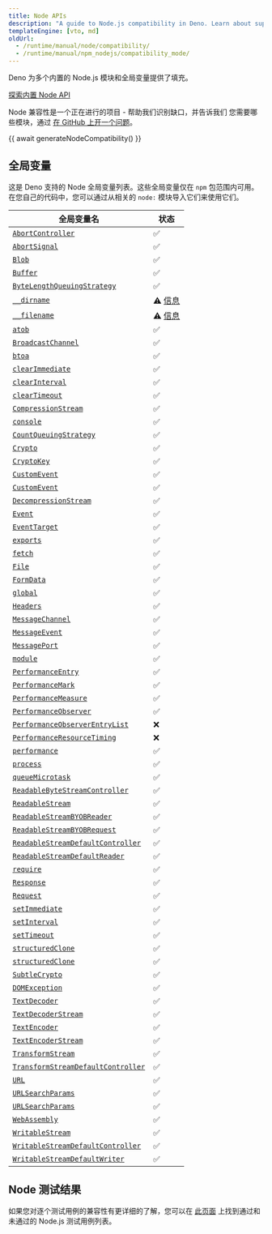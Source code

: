```yaml
---
title: Node APIs
description: "A guide to Node.js compatibility in Deno. Learn about supported Node.js built-in modules, global objects, and how to use Node.js packages in Deno projects."
templateEngine: [vto, md]
oldUrl:
  - /runtime/manual/node/compatibility/
  - /runtime/manual/npm_nodejs/compatibility_mode/
---
```


Deno 为多个内置的 Node.js 模块和全局变量提供了填充。

<a href="/api/node/" class="docs-cta runtime-cta">探索内置 Node API</a>

Node 兼容性是一个正在进行的项目 - 帮助我们识别缺口，并告诉我们
您需要哪些模块，通过
[在 GitHub 上开一个问题](https://github.com/denoland/deno)。

{{ await generateNodeCompatibility() }}

## 全局变量

这是 Deno 支持的 Node 全局变量列表。这些全局变量仅在 `npm` 包范围内可用。在您自己的代码中，您可以通过从相关的 `node:` 模块导入它们来使用它们。

| 全局变量名                                                                                                            | 状态                               |
| ---------------------------------------------------------------------------------------------------------------------- | ---------------------------------- |
| [`AbortController`](https://nodejs.org/api/globals.html#class-abortcontroller)                                        | ✅                                 |
| [`AbortSignal`](https://nodejs.org/api/globals.html#class-abortsignal)                                              | ✅                                 |
| [`Blob`](https://nodejs.org/api/globals.html#class-blob)                                                            | ✅                                 |
| [`Buffer`](https://nodejs.org/api/globals.html#class-buffer)                                                        | ✅                                 |
| [`ByteLengthQueuingStrategy`](https://nodejs.org/api/globals.html#class-bytelengthqueuingstrategy)                   | ✅                                 |
| [`__dirname`](https://nodejs.org/api/globals.html#__dirname)                                                        | ⚠️ [信息](#node.js-global-objects) |
| [`__filename`](https://nodejs.org/api/globals.html#__filename)                                                      | ⚠️ [信息](#nodejs-global-objects)  |
| [`atob`](https://nodejs.org/api/globals.html#atobdata)                                                              | ✅                                 |
| [`BroadcastChannel`](https://nodejs.org/api/globals.html#broadcastchannel)                                          | ✅                                 |
| [`btoa`](https://nodejs.org/api/globals.html#btoadata)                                                              | ✅                                 |
| [`clearImmediate`](https://nodejs.org/api/globals.html#clearimmediateimmediateobject)                                 | ✅                                 |
| [`clearInterval`](https://nodejs.org/api/globals.html#clearintervalintervalobject)                                   | ✅                                 |
| [`clearTimeout`](https://nodejs.org/api/globals.html#cleartimeouttimeoutobject)                                      | ✅                                 |
| [`CompressionStream`](https://nodejs.org/api/globals.html#class-compressionstream)                                   | ✅                                 |
| [`console`](https://nodejs.org/api/globals.html#console)                                                            | ✅                                 |
| [`CountQueuingStrategy`](https://nodejs.org/api/globals.html#class-countqueuingstrategy)                             | ✅                                 |
| [`Crypto`](https://nodejs.org/api/globals.html#crypto)                                                              | ✅                                 |
| [`CryptoKey`](https://nodejs.org/api/globals.html#cryptokey)                                                        | ✅                                 |
| [`CustomEvent`](https://nodejs.org/api/globals.html#customevent)                                                    | ✅                                 |
| [`CustomEvent`](https://nodejs.org/api/globals.html#customevent)                                                    | ✅                                 |
| [`DecompressionStream`](https://nodejs.org/api/globals.html#class-decompressionstream)                               | ✅                                 |
| [`Event`](https://nodejs.org/api/globals.html#event)                                                                | ✅                                 |
| [`EventTarget`](https://nodejs.org/api/globals.html#eventtarget)                                                    | ✅                                 |
| [`exports`](https://nodejs.org/api/globals.html#exports)                                                            | ✅                                 |
| [`fetch`](https://nodejs.org/api/globals.html#fetch)                                                                | ✅                                 |
| [`File`](https://nodejs.org/api/globals.html#class-file)                                                            | ✅                                 |
| [`FormData`](https://nodejs.org/api/globals.html#class-formdata)                                                    | ✅                                 |
| [`global`](https://nodejs.org/api/globals.html#global)                                                              | ✅                                 |
| [`Headers`](https://nodejs.org/api/globals.html#class-headers)                                                      | ✅                                 |
| [`MessageChannel`](https://nodejs.org/api/globals.html#messagechannel)                                              | ✅                                 |
| [`MessageEvent`](https://nodejs.org/api/globals.html#messageevent)                                                  | ✅                                 |
| [`MessagePort`](https://nodejs.org/api/globals.html#messageport)                                                    | ✅                                 |
| [`module`](https://nodejs.org/api/globals.html#module)                                                              | ✅                                 |
| [`PerformanceEntry`](https://nodejs.org/api/globals.html#performanceentry)                                          | ✅                                 |
| [`PerformanceMark`](https://nodejs.org/api/globals.html#performancemark)                                            | ✅                                 |
| [`PerformanceMeasure`](https://nodejs.org/api/globals.html#performancemeasure)                                      | ✅                                 |
| [`PerformanceObserver`](https://nodejs.org/api/globals.html#performanceobserver)                                     | ✅                                 |
| [`PerformanceObserverEntryList`](https://nodejs.org/api/globals.html#performanceobserverentrylist)                   | ❌                                 |
| [`PerformanceResourceTiming`](https://nodejs.org/api/globals.html#performanceresourcetiming)                         | ❌                                 |
| [`performance`](https://nodejs.org/api/globals.html#performance)                                                    | ✅                                 |
| [`process`](https://nodejs.org/api/globals.html#process)                                                            | ✅                                 |
| [`queueMicrotask`](https://nodejs.org/api/globals.html#queuemicrotaskcallback)                                      | ✅                                 |
| [`ReadableByteStreamController`](https://nodejs.org/api/globals.html#class-readablebytestreamcontroller)              | ✅                                 |
| [`ReadableStream`](https://nodejs.org/api/globals.html#class-readablestream)                                        | ✅                                 |
| [`ReadableStreamBYOBReader`](https://nodejs.org/api/globals.html#class-readablestreambyobreader)                    | ✅                                 |
| [`ReadableStreamBYOBRequest`](https://nodejs.org/api/globals.html#class-readablestreambyobrequest)                  | ✅                                 |
| [`ReadableStreamDefaultController`](https://nodejs.org/api/globals.html#class-readablestreamdefaultcontroller)      | ✅                                 |
| [`ReadableStreamDefaultReader`](https://nodejs.org/api/globals.html#class-readablestreamdefaultreader)              | ✅                                 |
| [`require`](https://nodejs.org/api/globals.html#require)                                                            | ✅                                 |
| [`Response`](https://nodejs.org/api/globals.html#response)                                                          | ✅                                 |
| [`Request`](https://nodejs.org/api/globals.html#request)                                                            | ✅                                 |
| [`setImmediate`](https://nodejs.org/api/globals.html#setimmediatecallback-args)                                     | ✅                                 |
| [`setInterval`](https://nodejs.org/api/globals.html#setintervalcallback-delay-args)                                  | ✅                                 |
| [`setTimeout`](https://nodejs.org/api/globals.html#settimeoutcallback-delay-args)                                    | ✅                                 |
| [`structuredClone`](https://nodejs.org/api/globals.html#structuredclonevalue-options)                                | ✅                                 |
| [`structuredClone`](https://nodejs.org/api/globals.html#structuredclonevalue-options)                                | ✅                                 |
| [`SubtleCrypto`](https://nodejs.org/api/globals.html#subtlecrypto)                                                  | ✅                                 |
| [`DOMException`](https://nodejs.org/api/globals.html#domexception)                                                  | ✅                                 |
| [`TextDecoder`](https://nodejs.org/api/globals.html#textdecoder)                                                    | ✅                                 |
| [`TextDecoderStream`](https://nodejs.org/api/globals.html#class-textdecoderstream)                                   | ✅                                 |
| [`TextEncoder`](https://nodejs.org/api/globals.html#textencoder)                                                    | ✅                                 |
| [`TextEncoderStream`](https://nodejs.org/api/globals.html#class-textencoderstream)                                   | ✅                                 |
| [`TransformStream`](https://nodejs.org/api/globals.html#class-transformstream)                                       | ✅                                 |
| [`TransformStreamDefaultController`](https://nodejs.org/api/globals.html#class-transformstreamdefaultcontroller)     | ✅                                 |
| [`URL`](https://nodejs.org/api/globals.html#url)                                                                    | ✅                                 |
| [`URLSearchParams`](https://nodejs.org/api/globals.html#urlsearchparams)                                           | ✅                                 |
| [`URLSearchParams`](https://nodejs.org/api/globals.html#urlsearchparams)                                           | ✅                                 |
| [`WebAssembly`](https://nodejs.org/api/globals.html#webassembly)                                                    | ✅                                 |
| [`WritableStream`](https://nodejs.org/api/globals.html#class-writablestream)                                        | ✅                                 |
| [`WritableStreamDefaultController`](https://nodejs.org/api/globals.html#class-writablestreamdefaultcontroller)      | ✅                                 |
| [`WritableStreamDefaultWriter`](https://nodejs.org/api/globals.html#class-writablestreamdefaultwriter)              | ✅                                 |

## Node 测试结果

如果您对逐个测试用例的兼容性有更详细的了解，您可以在 [此页面](https://node-test-viewer.deno.dev/) 上找到通过和未通过的 Node.js 测试用例列表。
